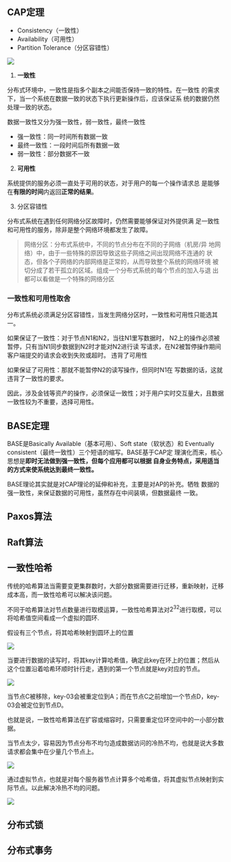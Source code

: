 ## CAP定理
* Consistency（一致性）
* Availability（可用性）
* Partition Tolerance（分区容错性）

![](https://img1.baidu.com/it/u=1480441474,719090499&fm=26&fmt=auto)

1. **一致性**

分布式环境中，⼀致性是指多个副本之间能否保持⼀致的特性。在⼀致性
的需求下，当⼀个系统在数据⼀致的状态下执⾏更新操作后，应该保证系
统的数据仍然处理⼀致的状态。

数据一致性又分为强一致性，弱一致性，最终一致性

* 强一致性：同一时间所有数据一致
* 最终一致性：一段时间后所有数据一致
* 弱一致性：部分数据不一致

2. **可用性**
   
系统提供的服务必须一直处于可用的状态，对于用户的每⼀个操作请求总
是能够在**有限的时间**内返回**正常的结果**。

3. 分区容错性

分布式系统在遇到任何⽹络分区故障时，仍然需要能够保证对外提供满
⾜⼀致性和可⽤性的服务，除⾮是整个⽹络环境都发⽣了故障。

>网络分区：分布式系统中，不同的节点分布在不同的⼦⽹络（机房/异
地⽹络）中，由于⼀些特殊的原因导致这些⼦⽹络之间出现⽹络不连通的
状态，但各个⼦⽹络的内部⽹络是正常的，从⽽导致整个系统的⽹络环境
被切分成了若⼲孤⽴的区域。组成⼀个分布式系统的每个节点的加⼊与退
出都可以看做是⼀个特殊的⽹络分区

### 一致性和可用性取舍

分布式系统必须满足分区容错性，当发生网络分区时，一致性和可用性只能选其一。

如果保证了⼀致性：对于节点N1和N2，当往N1⾥写数据时，
N2上的操作必须被暂停，只有当N1同步数据到N2时才能对N2进⾏读
写请求，在N2被暂停操作期间客户端提交的请求会收到失败或超时。
违背了可用性

如果保证了可⽤性：那就不能暂停N2的读写操作，但同时N1在
写数据的话，这就违背了⼀致性的要求。

因此，涉及金钱等资产的操作，必须保证一致性；对于用户实时交互量大，且数据一致性较为不重要，选择可用性。


## BASE定理

BASE是Basically Available（基本可⽤）、Soft state（软状态）和
Eventually consistent（最终⼀致性）三个短语的缩写。BASE基于CAP定
理演化⽽来，核⼼思想是**即时⽆法做到强⼀致性，但每个应⽤都可以根据
⾃身业务特点，采⽤适当的⽅式来使系统达到最终⼀致性。**

BASE理论其实就是对CAP理论的延伸和补充，主要是对AP的补充。牺牲
数据的强⼀致性，来保证数据的可⽤性，虽然存在中间装填，但数据最终
⼀致。

## Paxos算法

## Raft算法

## 一致性哈希

传统的哈希算法当需要变更集群数时，大部分数据需要进行迁移，重新映射，迁移成本高，而一致性哈希可以解决该问题。

不同于哈希算法对节点数量进行取模运算，一致性哈希算法对$2^{32}$进行取模，可以将哈希值空间看成一个虚拟的圆环.

假设有三个节点，将其哈希映射到圆环上的位置

![](https://community-header-1306990603.cos.ap-guangzhou.myqcloud.com/20220125133834.png)

当要进行数据的读写时，将其key计算哈希值，确定此key在环上的位置；然后从这个位置沿着哈希环顺时针行走，遇到的第一个节点就是key对应的节点。

![](https://community-header-1306990603.cos.ap-guangzhou.myqcloud.com/20220125134045.png)

当节点C被移除，key-03会被重定位到A；而在节点C之前增加一个节点D，key-03会被定位到节点D。

也就是说，一致性哈希算法在扩容或缩容时，只需要重定位环空间中的一小部分数据。

当节点太少，容易因为节点分布不均匀造成数据访问的冷热不均，也就是说大多数请求都会集中在少量几个节点上。

![](https://community-header-1306990603.cos.ap-guangzhou.myqcloud.com/20220125134625.png)

通过虚拟节点，也就是对每个服务器节点计算多个哈希值，将其虚拟节点映射到实际节点。以此解决冷热不均的问题。

![](https://community-header-1306990603.cos.ap-guangzhou.myqcloud.com/20220125134859.png)



## 分布式锁

## 分布式事务